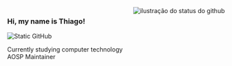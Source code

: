 <img align='right' src="https://github-readme-stats.vercel.app/api?username=iuricode&show_icons=true&title_color=783c00&text_color=af552e&icon_color=783c00&bg_color=f8efd4&cache_seconds=2300" alt="ilustração do status do github">

### Hi, my name is Thiago!

<img src="https://img.shields.io/static/v1?label=Overview&message=thiagochizz44&color=f8efd4&style=for-the-badge&logo=GitHub" alt="Static GitHub">

<p>Currently studying computer technology<br/> AOSP Maintainer</p>
